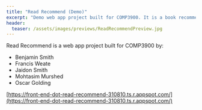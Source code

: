 ```yaml
---
title: "Read Recommend (Demo)"
excerpt: "Demo web app project built for COMP3900. It is a book recommendation site."
header:
  teaser: /assets/images/previews/ReadRecommendPreview.jpg
---
```


Read Recommend is a web app project built for COMP3900 by:
* Benjamin Smith 
* Francis Weate 
* Jaidon Smith 
* Mohtasim Murshed 
* Oscar Golding

[https://front-end-dot-read-recommend-310810.ts.r.appspot.com/](https://front-end-dot-read-recommend-310810.ts.r.appspot.com/)


